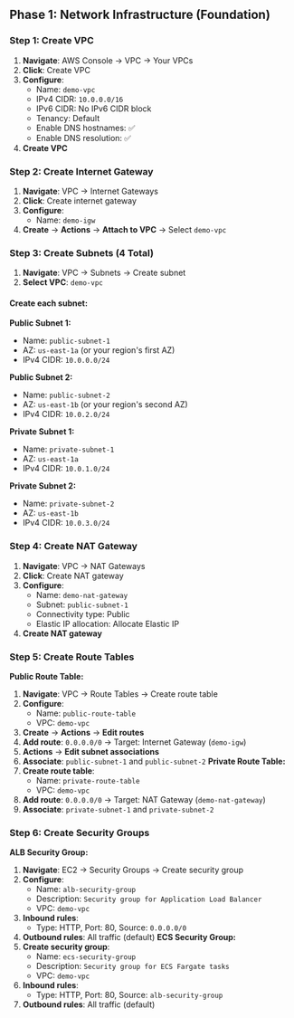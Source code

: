 ## Phase 1: Network Infrastructure (Foundation)

### Step 1: Create VPC

1. **Navigate**: AWS Console → VPC → Your VPCs
2. **Click**: Create VPC
3. **Configure**:
   - Name: `demo-vpc`
   - IPv4 CIDR: `10.0.0.0/16`
   - IPv6 CIDR: No IPv6 CIDR block
   - Tenancy: Default
   - Enable DNS hostnames: ✅
   - Enable DNS resolution: ✅
4. **Create VPC**

### Step 2: Create Internet Gateway

1. **Navigate**: VPC → Internet Gateways
2. **Click**: Create internet gateway
3. **Configure**:
   - Name: `demo-igw`
4. **Create** → **Actions** → **Attach to VPC** → Select `demo-vpc`

### Step 3: Create Subnets (4 Total)
1. **Navigate**: VPC → Subnets → Create subnet
2. **Select VPC**: `demo-vpc`

#### Create each subnet:

**Public Subnet 1:**
- Name: `public-subnet-1`
- AZ: `us-east-1a` (or your region's first AZ)
- IPv4 CIDR: `10.0.0.0/24`

**Public Subnet 2:**
- Name: `public-subnet-2`
- AZ: `us-east-1b` (or your region's second AZ)
- IPv4 CIDR: `10.0.2.0/24`

**Private Subnet 1:**
- Name: `private-subnet-1`
- AZ: `us-east-1a`
- IPv4 CIDR: `10.0.1.0/24`

**Private Subnet 2:**
- Name: `private-subnet-2`
- AZ: `us-east-1b`
- IPv4 CIDR: `10.0.3.0/24`

### Step 4: Create NAT Gateway
1. **Navigate**: VPC → NAT Gateways
2. **Click**: Create NAT gateway
3. **Configure**:
   - Name: `demo-nat-gateway`
   - Subnet: `public-subnet-1`
   - Connectivity type: Public
   - Elastic IP allocation: Allocate Elastic IP
4. **Create NAT gateway**

### Step 5: Create Route Tables
**Public Route Table:**
1. **Navigate**: VPC → Route Tables → Create route table
2. **Configure**:
   - Name: `public-route-table`
   - VPC: `demo-vpc`
3. **Create** → **Actions** → **Edit routes**
4. **Add route**: `0.0.0.0/0` → Target: Internet Gateway (`demo-igw`)
5. **Actions** → **Edit subnet associations**
6. **Associate**: `public-subnet-1` and `public-subnet-2`
**Private Route Table:**
1. **Create route table**:
   - Name: `private-route-table`
   - VPC: `demo-vpc`
2. **Add route**: `0.0.0.0/0` → Target: NAT Gateway (`demo-nat-gateway`)
3. **Associate**: `private-subnet-1` and `private-subnet-2`

### Step 6: Create Security Groups
**ALB Security Group:**
1. **Navigate**: EC2 → Security Groups → Create security group
2. **Configure**:
   - Name: `alb-security-group`
   - Description: `Security group for Application Load Balancer`
   - VPC: `demo-vpc`
3. **Inbound rules**:
   - Type: HTTP, Port: 80, Source: `0.0.0.0/0`
4. **Outbound rules**: All traffic (default)
**ECS Security Group:**
1. **Create security group**:
   - Name: `ecs-security-group`
   - Description: `Security group for ECS Fargate tasks`
   - VPC: `demo-vpc`
2. **Inbound rules**:
   - Type: HTTP, Port: 80, Source: `alb-security-group`
3. **Outbound rules**: All traffic (default)
